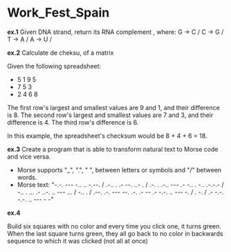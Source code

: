 # Work_Fest_Spain

**ex.1**
Given DNA strand, return its RNA complement
, where:
G -> C /
C -> G /
T -> A /
A -> U /

**ex.2**
Calculate de cheksu, of a matrix

Given the following spreadsheet:
* 5 1 9 5
* 7 5 3
* 2 4 6 8

The first row's largest and smallest values are 9 and 1, and their difference is 8.
The second row's largest and smallest values are 7 and 3, and their difference is 4.
The third row's difference is 6.

In this example, the spreadsheet's checksum would be 8 + 4 + 6 = 18.

**ex.3**
Create a program that is able to transform natural text to Morse code and vice versa.

* Morse supports "_", ".", " ", between letters or symbols and "/" between words.
* Morse text: "-.-. --- -.. .. -.--. / .-.. . .- --. ..- . / .-. . .-.. --- .- -.. . -.. .-.-.- / -.. . ... .- ..-. .. --- ... / -.. . / .--. .-. --- --. .-. .- -- .- -.-. .. --- -. / . -. / .- -.-. -.-. .. --- - -"

**ex.4**

Build six squares with no color and every time you click one, it turns green.
When the last square turns green, they all go back to no color in backwards sequence to which it was clicked (not all at once)